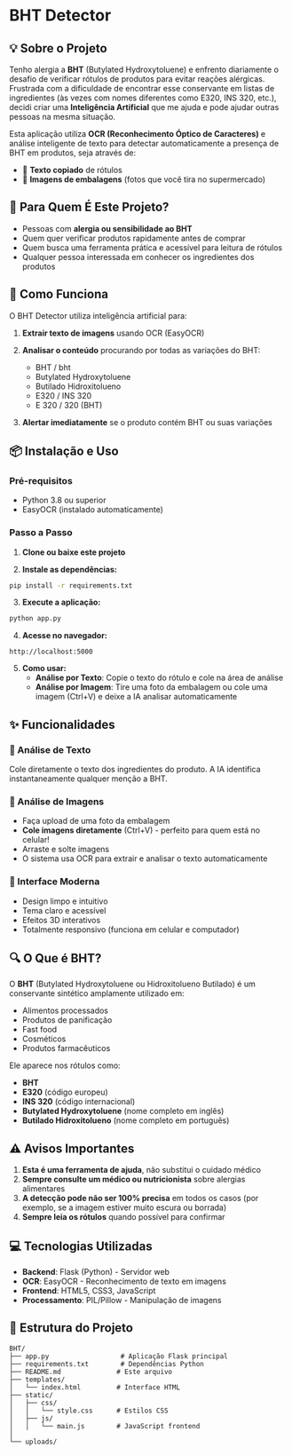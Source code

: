 # BHT Detector 

## 💡 Sobre o Projeto

Tenho alergia a **BHT** (Butylated Hydroxytoluene) e enfrento diariamente o desafio de verificar rótulos de produtos para evitar reações alérgicas. Frustrada com a dificuldade de encontrar esse conservante em listas de ingredientes (às vezes com nomes diferentes como E320, INS 320, etc.), decidi criar uma **Inteligência Artificial** que me ajuda e pode ajudar outras pessoas na mesma situação.

Esta aplicação utiliza **OCR (Reconhecimento Óptico de Caracteres)** e análise inteligente de texto para detectar automaticamente a presença de BHT em produtos, seja através de:
- 📝 **Texto copiado** de rótulos
- 📸 **Imagens de embalagens** (fotos que você tira no supermercado)

## 🎯 Para Quem É Este Projeto?

- Pessoas com **alergia ou sensibilidade ao BHT**
- Quem quer verificar produtos rapidamente antes de comprar
- Quem busca uma ferramenta prática e acessível para leitura de rótulos
- Qualquer pessoa interessada em conhecer os ingredientes dos produtos

## 🚀 Como Funciona

O BHT Detector utiliza inteligência artificial para:

1. **Extrair texto de imagens** usando OCR (EasyOCR)
2. **Analisar o conteúdo** procurando por todas as variações do BHT:
   - BHT / bht
   - Butylated Hydroxytoluene
   - Butilado Hidroxitolueno
   - E320 / INS 320
   - E 320 / 320 (BHT)

3. **Alertar imediatamente** se o produto contém BHT ou suas variações

## 📦 Instalação e Uso

### Pré-requisitos

- Python 3.8 ou superior
- EasyOCR (instalado automaticamente)

### Passo a Passo

1. **Clone ou baixe este projeto**

2. **Instale as dependências:**
```bash
pip install -r requirements.txt
```

3. **Execute a aplicação:**
```bash
python app.py
```

4. **Acesse no navegador:**
```
http://localhost:5000
```

5. **Como usar:**
   - **Análise por Texto**: Copie o texto do rótulo e cole na área de análise
   - **Análise por Imagem**: Tire uma foto da embalagem ou cole uma imagem (Ctrl+V) e deixe a IA analisar automaticamente

## ✨ Funcionalidades

### 📝 Análise de Texto
Cole diretamente o texto dos ingredientes do produto. A IA identifica instantaneamente qualquer menção a BHT.

### 📸 Análise de Imagens
- Faça upload de uma foto da embalagem
- **Cole imagens diretamente** (Ctrl+V) - perfeito para quem está no celular!
- Arraste e solte imagens
- O sistema usa OCR para extrair e analisar o texto automaticamente

### 🎨 Interface Moderna
- Design limpo e intuitivo
- Tema claro e acessível
- Efeitos 3D interativos
- Totalmente responsivo (funciona em celular e computador)

## 🔍 O Que é BHT?

O **BHT** (Butylated Hydroxytoluene ou Hidroxitolueno Butilado) é um conservante sintético amplamente utilizado em:
- Alimentos processados
- Produtos de panificação
- Fast food
- Cosméticos
- Produtos farmacêuticos

Ele aparece nos rótulos como:
- **BHT**
- **E320** (código europeu)
- **INS 320** (código internacional)
- **Butylated Hydroxytoluene** (nome completo em inglês)
- **Butilado Hidroxitolueno** (nome completo em português)

## ⚠️ Avisos Importantes

1. **Esta é uma ferramenta de ajuda**, não substitui o cuidado médico
2. **Sempre consulte um médico ou nutricionista** sobre alergias alimentares
3. **A detecção pode não ser 100% precisa** em todos os casos (por exemplo, se a imagem estiver muito escura ou borrada)
4. **Sempre leia os rótulos** quando possível para confirmar

## 💻 Tecnologias Utilizadas

- **Backend**: Flask (Python) - Servidor web
- **OCR**: EasyOCR - Reconhecimento de texto em imagens
- **Frontend**: HTML5, CSS3, JavaScript
- **Processamento**: PIL/Pillow - Manipulação de imagens

## 📁 Estrutura do Projeto

```
BHT/
├── app.py                  # Aplicação Flask principal
├── requirements.txt        # Dependências Python
├── README.md              # Este arquivo
├── templates/
│   └── index.html         # Interface HTML
├── static/
│   ├── css/
│   │   └── style.css      # Estilos CSS
│   ├── js/
│   │   └── main.js        # JavaScript frontend
│   
└── uploads/               
```



